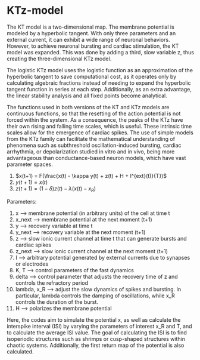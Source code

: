 # KTz-model

The KT model is a two-dimensional map. The membrane potential is modeled by a hyperbolic tangent. With only three parameters and an external current, it can exhibit a wide range of neuronal behaviors. However, to achieve neuronal bursting and cardiac stimulation, the KT model was expanded. This was done by adding a third, slow variable z, thus creating the three-dimensional KTz model.

The logistic KTz model uses the logistic function as an approximation of the hyperbolic tangent to save computational cost, as it operates only by calculating algebraic fractions instead of needing to expand the hyperbolic tangent function in series at each step. Additionally, as an extra advantage, the linear stability analysis and all fixed points become analytical.

The functions used in both versions of the KT and KTz models are continuous functions, so that the resetting of the action potential is not forced within the system. As a consequence, the peaks of the KTz have their own rising and falling time scales, which is useful. These intrinsic time scales allow for the emergence of cardiac spikes. The use of simple models from the KTz family can facilitate the mathematical understanding of phenomena such as subthreshold oscillation-induced bursting, cardiac arrhythmia, or depolarization studied in vitro and in vivo, being more advantageous than conductance-based neuron models, which have vast parameter spaces.

1. $x(t+1) = F(\frac{x(t) - \kappa y(t) + z(t) + H + I^{ext}(t)}{T})$
2. $y(t+1) = x(t)$
3. $z(t+1) = (1 - \delta)z(t) - \lambda(x(t) - x_R)$

Parameters:
1. x --> membrane potential (in arbitrary units) of the cell at time t
2. x_next --> membrane potential at the next moment (t+1)
3. y --> recovery variable at time t
4. y_next --> recovery variable at the next moment (t+1)
5. z --> slow ionic current channel at time t that can generate bursts and cardiac spikes
6. z_next --> slow ionic current channel at the next moment (t+1)
7. I --> arbitrary potential generated by external currents due to synapses or electrodes
8. K, T --> control parameters of the fast dynamics
9. delta --> control parameter that adjusts the recovery time of z and controls the refractory period
10. lambda, x_R --> adjust the slow dynamics of spikes and bursting. In particular, lambda controls the damping of oscillations, while x_R controls the duration of the burst.
11. H --> polarizes the membrane potential

Here, the codes aim to simulate the potential x, as well as calculate the interspike interval (ISI) by varying the parameters of interest x_R and T, and to calculate the average ISI value. The goal of calculating the ISI is to find isoperiodic structures such as shrimps or cusp-shaped structures within chaotic systems. Additionally, the first return map of the potential is also calculated.
